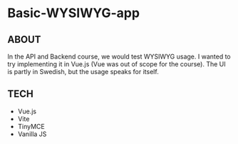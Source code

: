 # Basic-WYSIWYG-app

## ABOUT

In the API and Backend course, we would test WYSIWYG usage. I wanted to try implementing it in Vue.js (Vue was out of scope for the course). The UI is partly in Swedish, but the usage speaks for itself.

## TECH

- Vue.js
- Vite
- TinyMCE
- Vanilla JS
